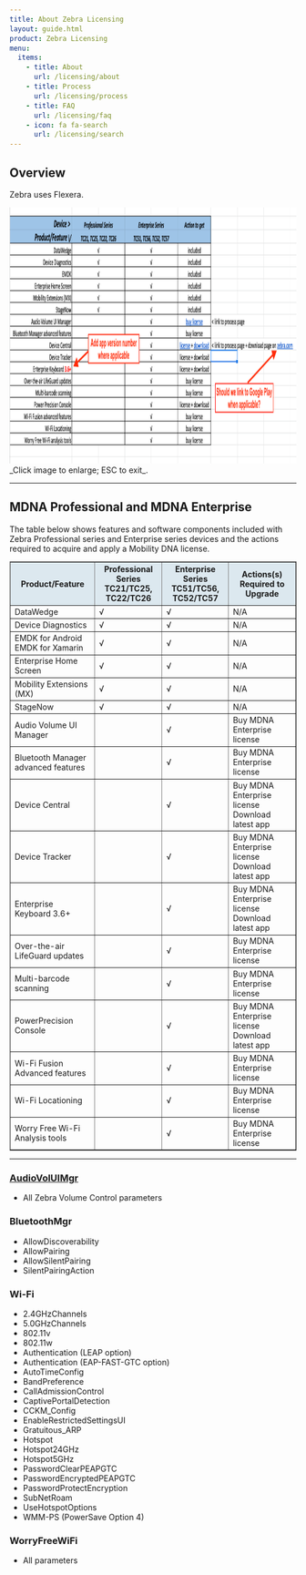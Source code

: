 ```yaml
---
title: About Zebra Licensing
layout: guide.html
product: Zebra Licensing
menu:
  items:
    - title: About
      url: /licensing/about
    - title: Process
      url: /licensing/process
    - title: FAQ
      url: /licensing/faq
    - icon: fa fa-search
      url: /licensing/search
---
```


## Overview

Zebra uses Flexera. 

<img alt="image" style="height:450px" src="mdna_matrix_2.png"/>
_Click image to enlarge; ESC to exit_. 
<br>

-----

## MDNA Professional and MDNA Enterprise 
The table below shows features and software components included with Zebra Professional series and Enterprise series devices and the actions required to acquire and apply a Mobility DNA license.  

<!-- 
<table align-text="center" class="MsoNormalTable" style="" id="table2" border="1" cellpadding="3" cellspacing="0">
-->

<table class="faceliftCenter" style="width:100%" border="1" padding="5px">
<tbody>
  <tr bgcolor="#dce8ef">
    <th>Product/Feature</th>
    <th>Professional Series<br>TC21/TC25, TC22/TC26</th>
    <th>Enterprise Series<br>TC51/TC56, TC52/TC57</th>
    <th>Actions(s) Required to Upgrade</th>
  </tr>

  <tr>
  <td>DataWedge</td>
  <td>√</td>
  <td>√</td>
  <td>N/A</td>
  </tr>

  <tr>
  <td>Device Diagnostics</td>
  <td>√</td>
  <td>√</td>
  <td>N/A</td>
  </tr>

  <tr>
  <td>EMDK for Android<br> EMDK for Xamarin</td>
  <td>√</td>
  <td>√</td>
  <td>N/A</td>
  </tr>

  <tr>
  <td>Enterprise Home Screen</td>
  <td>√</td>
  <td>√</td>
  <td>N/A</td>  </tr>

  <tr>
  <td>Mobility Extensions (MX)</td>
  <td>√</td>
  <td>√</td>
  <td>N/A</td>  </tr>

  <tr>
  <td>StageNow</td>
  <td>√</td>
  <td>√</td>
  <td>N/A</td>
  </tr>

  <tr>
  <td>Audio Volume UI Manager</td>
  <td></td>
  <td>√</td>
  <td>Buy MDNA Enterprise license</td>
  </tr>

  <tr>
  <td>Bluetooth Manager<br>advanced features</td>
  <td></td>
  <td>√</td>
  <td>Buy MDNA Enterprise license</td>
  </tr>

  <tr>
  <td>Device Central</td>
  <td></td>
  <td>√</td>
  <td>Buy MDNA Enterprise license<br>Download latest app</td>
  </tr>

  <tr>
  <td>Device Tracker</td>
  <td></td>
  <td>√</td>
  <td>Buy MDNA Enterprise license<br>Download latest app</td>
  </tr>

  <tr>
  <td>Enterprise Keyboard 3.6+</td>
  <td></td>
  <td>√</td>
  <td>Buy MDNA Enterprise license<br>Download latest app</td>
  </tr>

  <tr>
  <td>Over-the-air LifeGuard updates</td>
  <td></td>
  <td>√</td>
  <td>Buy MDNA Enterprise license</td>
  </tr>

  <tr>
  <td>Multi-barcode scanning</td>
  <td></td>
  <td>√</td>
  <td>Buy MDNA Enterprise license</td>
  </tr>

  <tr>
  <td>PowerPrecision Console</td>
  <td></td>
  <td>√</td>
  <td>Buy MDNA Enterprise license<br>Download latest app</td>
  </tr>

  <tr>
  <td>Wi-Fi Fusion<br>Advanced features</td>
  <td></td>
  <td>√</td>
  <td>Buy MDNA Enterprise license</td>
  </tr>

  <tr>
  <td>Wi-Fi Locationing</td>
  <td></td>
  <td>√</td>
  <td>Buy MDNA Enterprise license</td>
  </tr>

  <tr>
  <td>Worry Free Wi-Fi<br>Analysis tools</td>
  <td></td>
  <td>√</td>
  <td>Buy MDNA Enterprise license</td>
  </tr>
</table>
<!-- 
<br>
###OCR Parameters
For more information, see [Barcode Input](../../input/barcode#ocrparams).
<table class="facelift" style="width:100%" border="1" padding="5px">
  <tr bgcolor="#dce8ef">
    <th>Parameter Name</th>
    <th>Parameter Value</th>
  </tr>

  <tr>
  <td>ocr_orientation</td>
  <td>DEGREE_0 (0) (default)<br>DEGREE_270 (1)<br>DEGREE_180 (2)<br>DEGREE_90 (3)<br>OMNIDIRECTIONAL (4)</td>
  </tr>

  <tr>
  <td>ocr_lines</td>
  <td>Set number of lines to scan during OCR reading:<br><br>LINE_1 (1) (default)<br>LINE_2 (2)<br>LINE_3 (3)</td>
  </tr>

  <tr>
  <td>ocr_min_chars</td>
  <td>Set minimum number of OCR characters (not including spaces) per line to decode during OCR reading. Integer value:<br><br>Low - 3 (default)<br>High - 100</td>
  </tr>

  <tr>
  <td>ocr_max_chars</td>
  <td>Set maximum number of OCR characters (not including spaces) per line to decode during OCR reading. Integer value:<br><br>Low - 3 (default)<br>High - 100</td>
  </tr>

  <tr>
  <td>ocr_subset</td>
  <td>Defines a custom group of characters in place of a preset font variant.<br><br>Minimum length - 1<br>Maximum Length - 100</td>
  </tr>

  <tr>
  <td>ocr_quiet_zone</td>
  <td>Set field width of blank space to stop scanning during OCR reading. The default is 50, indicating a six character width quiet zone. Integer values:<br><br>Low - 20<br>High - 99 (Default - 50)</td>
  </tr>

  <tr>
  <td>ocr_template</td>
  <td>Creates a template for precisely matching scanned OCR characters to a desired input format, which helps eliminate scanning errors. The template expression is formed by numbers and letters. The default is 99999999 which accepts any alphanumeric character OCR string. If there are less than 8 '9' characters, the '9' represents only digit values.<br><br>Minimum length - 3<br>Maximum Length - 100 (Default - 99999999)<br><br>
  See <a href="../../input/barcode/#ocrparams">OCR Params</a> for more information.
  </td>
  </tr>

  <tr>
  <td>ocr_check_digit_modulus</td>
  <td>Sets the Check Digit Modulus value for OCR Check Digit Calculation. Integer value:<br><br>Low - 1 (default)<br>High - 99</td>
  </tr>

  <tr>
  <td>ocr_check_digit_multiplier</td>
  <td>Sets OCR check digit multipliers for the character positions. <br><br>Minimum length - 1<br>Maximum Length - 100 (Default - 121212121212)</td>
  </tr>

  <tr>
  <td>ocr_check_digit_validation</td>
  <td>None - 0 (default)<br>Product Add Left to Right - 3<br>Product Add Right to Left - 1<br>Digit Add Left to Right - 4<br>Digit Add Right to Left - 2<br>Product Add Right to Left Simple Remainder - 5<br>Digit Add Right to Left Simple Remainder - 6<br>Health Industry - HIBCC43 - 9</td>
  </tr>

  <tr>
  <td>inverse_ocr</td>
  <td>White or light words on black or dark background. This option is used to select normal, inverse or both OCR scanning.<br><br>REGULAR_ONLY (0) (default)<br>INVERSE_ONLY (1)<br>AUTO_DISCRIMINATE (2)</td>
  </tr>

</table>

<br>
###Other Scanner Input Parameters

<table class="facelift" style="width:70%" border="1" padding="5px">
  <tr bgcolor="#dce8ef">
    <th>Parameter Name</th>
    <th>Parameter Value</th>
  </tr>

  <tr>
    <td>presentation_mode_sensitivity</td>
  <td>80 - Low <br>120 - Medium<br>190 - High (default) <br><a href="../../input/barcode/#readerparams">More info</a></td>
  </tr>

  <tr>
    <td>barcode_trigger_mode</td>
  <td>0 - Disabled <br>1 - Enabled<br><a href="../../input/barcode/#hardwaretrigger">More info</a></td>
  </tr>

  <tr>
    <td>auto_switch_to_default_on_event</td>
  <td>0 - Disabled <br>1 - On connect<br>2 - On disconnect<br>3 - On connect/disconnect<br><a href="../../input/barcode/#autoswitchtodefaultonevent">More info</a></td>
  </tr>

  <tr>
  <td>digimarc_decoding</td>
  <td>true<br>false</td>
  </tr>

  <tr>
  <td>scanning_mode</td>
  <td>1 - Single<br>2 - UDI - supported on <a href="../../input/barcode/#readerparams">selected Zebra devices</a> up to Android P (version 9.x) only<br>3 - MultiBarcode</td>
  </tr>
 
   <tr>
  <td>multi_barcode_count</td>
  <td>Integer from 2–100</td>
  </tr>

  <tr>
  <td>instant_reporting_enable</td>
  <td>true<br>false</td>
  </tr>

  <tr>
  <td>report_decoded_barcodes</td>
  <td>true<br>false</td>
  </tr>

  <tr>
  <td>scanner_selection_by_identifier</td>
  <td>See <a href="#scanneridentifiers">Scanner Identifiers</a> table</td>
  </tr>

  <tr>
  <td>trigger-wakeup</td>
  <td>true<br>false</td>
  </tr>

  <tr>
  <td>scanner_input_enabled</td>
  <td>true<br>false</td>
  </tr>

  <tr>
  <td>scanner_selection</td>
  <td>auto<br>0-n (valid scanner index from <a href="../enumeratescanners">ENUMERATE_SCANNERS API</a>)</td>
  </tr>

  <tr>
  <td>databar_to_upc_ean</td>
  <td>true<br>false</td>
  </tr>

  <tr>
  <td>upc_enable_marginless_decode</td>
  <td>true<br>false</td>
  </tr>

  <tr>
  <td>aim_mode</td>
  <td>on - On<br>off - Off</td>
  </tr>

  <tr>
  <td>beam_timer</td>
  <td>Integer from 0–60000</td>
  </tr>

  <tr>
  <td>Adaptive_Scanning</td>
  <td>0 - Enable<br>1 - Disable</td>
  </tr>

  <tr>
  <td>Beam_Width</td>
  <td>0 - Narrow<br>1 - Normal<br>2 - Wide</td>
  </tr>

  <tr>
  <td>power_mode</td>
  <td>0 - Low Power Mode<br>1 - Optimized Power Mode<br>2 - High Power Mode<br>3 - Always On</td>
  </tr>

  <tr>
  <td>mpd_mode</td>
  <td>0 - Disable Mobile Phone Display Mode<br>3 - Enable Mobile Phone Display Mode</td>
  </tr>

  <tr>
  <td>reader_mode</td>
  <td>0 - Triggered Mode<br>7 - Presentation Mode</td>
  </tr>

  <tr>
  <td>linear_security_level</td>
  <td>1 - Security Short Or Codabar<br>2 - Security All Twice<br>3 - Security Long And Short<br>4 - Security All Thrice</td>
  </tr>

  <tr>
  <td>picklist</td>
  <td>0 - Disabled<br>1 – Enabled/HW picklist<br>2 – Software Picklist</td>
  </tr>

  <tr>
  <td>aim_type</td>
  <td>0 - Trigger<br>1 - Timed Hold<br>2 - Timed Release<br>3 - Press And Release<br>4 - Presentation<br>5 - Continuous Read<br>6 - Press and Sustain</td>
  </tr>

  <tr>
  <td>scene_detect_qualifier</td>
  <td>0 - None<br>1 - Proximity Sensor Input</td>
  </tr>

  <tr>
  <td>aim_timer</td>
  <td>Integer from 0–60000</td>
  </tr>

  <tr>
  <td>same_barcode_timeout</td>
  <td>Integer from 0–5000</td>
  </tr>

  <tr>
  <td>different_barcode_timeout</td>
  <td>Integer from 0–5000</td>
  </tr>

  <tr>
  <td>illumination_mode</td>
  <td>off - Off<br>torch - On</td>
  </tr>

  <tr>
  <td>illumination_brightness</td>
  <td>Integer from 0–10</td>
  </tr>

  <tr>
  <td>cd_mode</td>
  <td>0 - Disabled<br>3 - Enabled</td>
  </tr>

  <tr>
  <td>low_power_timeout</td>
  <td>Integer from 0–1000</td>
  </tr>

  <tr>
  <td>delay_to_low_power_mode</td>
  <td>16 - 1 Second<br>29 - 30 Seconds<br>32 - 1 Minute<br>37 - 5 Minutes</td>
  </tr>

  <tr>
  <td>inverse_1d_mode</td>
  <td>0 - Disable<br>1 - Enable<br>2 - Auto</td>
  </tr>

  <tr>
  <td>viewfinder_size</td>
  <td>Integer from 0–100</td>
  </tr>

  <tr>
  <td>viewfinder_posx</td>
  <td>Integer from 0–100</td>
  </tr>

  <tr>
  <td>viewfinder_posy</td>
  <td>Integer from 0–100</td>
  </tr>

  <tr>
  <td>1d_marginless_decode_effort_level</td>
  <td>0 - Level 0<br>1 - Level 1<br>2 - Level 2<br>3 - Level 3</td>
  </tr>

  <tr>
  <td>poor_quality_bcdecode_effort_level</td>
  <td>0 - Level 0<br>1 - Level 1<br>2 - Level 2<br>3 - Level 3</td>
  </tr>

  <tr>
  <td>charset_name</td>
  
<td>ISO-8859-1 - ISO-8859-1<br>Shift_JIS - Shift_JIS<br>UTF-8 - UTF-8</td> 
//original 
-->
  
  <!-- <td>AUTO<br>UTF-8<br>ISO-8859-1<br>Shift_JIS<br>GB18030</td>
  </tr>

  <tr>
  <td>auto_charset_preferred_order</td>
  <td>List preferred options in priority order within a single string separated by a semi-colon:<br>&nbsp;&nbsp;&nbsp;&nbsp;&nbsp;Example 1: "UTF-8;GB2312"<br>&nbsp;&nbsp;&nbsp;&nbsp;&nbsp;Example 2: "GB2312;UTF-8"</td>
  </tr>

  <tr>
  <td>auto_charset_failure_option</td>
  <td>NONE<br>UTF-8<br>ISO-8859-1<br>Shift_JIS<br>GB18030</td>
  </tr>

  <tr>
  <td>viewfinder_mode</td>
  <td>1 - Viewfinder Enabled<br>2 - Static Reticle</td>
  </tr>

  <tr>
  <td>code_id_type</td>
  <td>0 - Code Id Type None<br>1 - Code Id Type Aim<br>2 - Code Id Type Symbol</td>
  </tr>

  <tr>
  <td>volume_slider_type</td>
  <td>0 - Ringer<br>1 - Music and Media<br>2 - Alarms<br>3 - Notification</td>
  </tr>

  <tr>
  <td>decode_audio_feedback_uri</td>
  <td>URI – Can be a query of the available URIs from RingToneManager</td>
  </tr>

  <tr>
  <td>decode_haptic_feedback</td>
  <td>true<br>false</td>
  </tr>

  <tr>
  <td>bt_disconnect_on_exit</td>
  <td>true<br>false</td>
  </tr>

  <tr>
  <td>connection_idle_time</td>
  <td>Integer from 0–1800</td>
  </tr>

  <tr>
  <td>establish_connection_time</td>
  <td>Integer from 30–60</td>
  </tr>

  <tr>
  <td>remote_scanner_audio_feedback_mode</td>
  <td>Integer from 0–3</td>
  </tr>

  <tr>
  <td>remote_scanner_led_feedback_mode</td>
  <td>Integer from 0–3</td>
  </tr>

  <tr>
  <td>display_bt_address_barcode</td>
  <td>true<br>false</td>
  </tr>

  <tr>
  <td>good_decode_led_timer</td>
  <td>Integer from 0–1000</td>
  </tr>

  <tr>
  <td>decoding_led_feedback</td>
  <td>true<br>false</td>
  </tr>

  <tr>
  <td>decoder_usplanet_report_check_digit</td>
  <td>true<br>false</td>
  </tr>

  <tr>
  <td>decode_screen_notification</td>
  <td>true<br>false</td>
  </tr>

  <tr>
  <td>decode_screen_time</td>
  <td>Length of time (in milliseconds) to display the screen notification upon successful decode.<br><br>1000 (default)<br>500-1500</td>
  </tr>

  <tr>
  <td>decode_screen_translucency</td>
  <td>Sets the translucency value for the decode notification green screen - higher values result to more translucency. Values range from 20 to 50 in increments of 5: <br><br>20, 25, 30, 35 (default), 40, 45, 50
  </tr>
  
  <tr>
  <td>keep_pairing_info_after_reboot</td>
  <td>Enable/disable automatic re-connection to the connected Bluetooth scanner after device reboot. Applies only to connected Bluetooth scanners: <br><br>0 - Disable<br>1 - Enable</td>
  </tr>

  <tr>
  <td>dpm_illumination_control</td>
  <td>Controls the illumination for decoding DPM barcodes. Default value is 10. Values:<br><br>0 - Direct<br>11 - Indirect<br>10 - Cycle<br><br><a href="../../input/barcode#readerparams">More info</a></td>
  </tr>

  <tr>
  <td>dpm_mode</td>
  <td>Optimize DPM barcode decoding performance based on the barcode size. Default value is 2. Values:<br><br>0 – Disabled<br>1 – Mode 1<br>2 – Mode 2<br><br><a href="../../input/barcode#readerparams">More info</a></td>
  </tr>

</table> 
 -->
-----

### [AudioVolUIMgr](/mx/audiovoluimgr) 
* All Zebra Volume Control parameters

### BluetoothMgr
* AllowDiscoverability
* AllowPairing
* AllowSilentPairing
* SilentPairingAction

### Wi-Fi 
* 2.4GHzChannels
* 5.0GHzChannels
* 802.11v
* 802.11w
* Authentication (LEAP option)
* Authentication (EAP-FAST-GTC option)
* AutoTimeConfig
* BandPreference
* CallAdmissionControl
* CaptivePortalDetection
* CCKM_Config
* EnableRestrictedSettingsUI
* Gratuitous_ARP
* Hotspot
* Hotspot24GHz
* Hotspot5GHz
* PasswordClearPEAPGTC
* PasswordEncryptedPEAPGTC
* PasswordProtectEncryption
* SubNetRoam
* UseHotspotOptions
* WMM-PS (PowerSave Option 4)

### WorryFreeWiFi 
* All parameters

<!-- 
menu:
  items:
    - title: About
      url: /oemconfig/9-3/about
    - title: Process
      url: /oemconfig/9-3/process
    - title: FAQs
      url: /oemconfig/9-3/faq
    - title: Managed Configurations
      url: /oemconfig/9-3/mc
    - icon: fa fa-search
      url: /oemconfig/9-3/search -->
